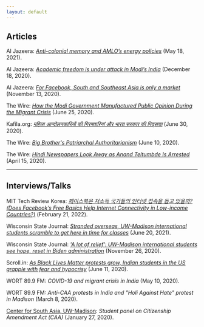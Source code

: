 ```yaml
---
layout: default
---
```


## Articles

Al Jazeera: [_Anti-colonial memory and AMLO’s energy policies_](https://www.aljazeera.com/opinions/2021/5/18/anti-colonial-memory-and-amlos-energy-policies) (May 18, 2021).

Al Jazeera: [_Academic freedom is under attack in Modi’s India_](https://www.aljazeera.com/opinions/2020/12/18/academic-freedom-is-under-attack-in-modis-india) (December 18, 2020).

Al Jazeera: [_For Facebook, South and Southeast Asia is only a market_](https://www.aljazeera.com/opinions/2020/11/13/for-facebook-south-and-southeast-asia-is-only-a-market/) (November 13, 2020).

The Wire: [_How the Modi Government Manufactured Public Opinion During the Migrant Crisis_](https://thewire.in/media/covid-19-migrant-crisis-public-opinion-modi) (June 25, 2020).

Kafila.org: [_महिला आन्दोलनकारियों की गिरफ्तारियां और भारत सरकार की पितृसत्ता_](https://kafila.online/2020/06/30/%E0%A4%AE%E0%A4%B9%E0%A4%BF%E0%A4%B2%E0%A4%BE-%E0%A4%86%E0%A4%A8%E0%A5%8D%E0%A4%A6%E0%A5%8B%E0%A4%B2%E0%A4%A8%E0%A4%95%E0%A4%BE%E0%A4%B0%E0%A4%BF%E0%A4%AF%E0%A5%8B%E0%A4%82-%E0%A4%95%E0%A5%80/) (June 30, 2020).

The Wire: [_Big Brother's Patriarchal Authoritarianism_](https://thewire.in/women/india-patriarchal-authoritarianism-women-arrests) (June 10, 2020).

The Wire: [_Hindi Newspapers Look Away as Anand Teltumbde Is Arrested_](https://thewire.in/media/anand-teltumbde-arrest-hindi-newspapers) (April 15, 2020).

----------------------------------------------------------------------------------------

## Interviews/Talks

MIT Tech Review Korea: [_페이스북은 저소득 국가들의 인터넷 접속을 돕고 있을까? (Does Facebook’s Free Basics Help Internet Connectivity in Low-income Countries?)_](https://www.technologyreview.kr/%ed%8e%98%ec%9d%b4%ec%8a%a4%eb%b6%81%ec%9d%80-%ec%a0%80%ec%86%8c%eb%93%9d-%ea%b5%ad%ea%b0%80%eb%93%a4%ec%9d%98-%ec%9d%b8%ed%84%b0%eb%84%b7-%ec%a0%91%ec%86%8d%ec%9d%84-%eb%8f%95%ea%b3%a0-%ec%9e%88/) (February 21, 2022).

Wisconsin State Journal: [_Stranded overseas, UW-Madison international students scramble to get here in time for classes_](https://madison.com/wsj/news/local/education/university/stranded-overseas-uw-madison-international-students-scramble-to-get-here-in-time-for-classes/article_5c42c7a9-3424-5730-be71-7f82166cdabd.html) (June 20, 2021).

Wisconsin State Journal: [_'A lot of relief': UW-Madison international students see hope, reset in Biden administration_](https://madison.com/wsj/news/local/education/university/a-lot-of-relief-uw-madison-international-students-see-hope-reset-in-biden-administration/article_c284f9d3-e16c-5393-9187-2a41e37b37eb.html) (November 26, 2020).

Scroll.in: [_As Black Lives Matter protests grow, Indian students in the US grapple with fear and hypocrisy_](https://scroll.in/article/964202/as-black-lives-matter-protests-grow-indian-students-in-the-us-grapple-with-fear-and-hypocrisy) (June 11, 2020).

WORT 89.9 FM: _COVID-19 and migrant crisis in India_ (May 10, 2020).

WORT 89.9 FM: _Anti-CAA protests in India and "Holi Against Hate" protest in Madison_ (March 8, 2020).

[Center for South Asia, UW-Madison](https://southasia.wisc.edu/): _Student panel on Citizenship Amendment Act (CAA)_ (January 27, 2020).
